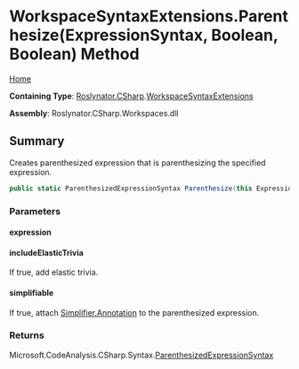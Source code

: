 # WorkspaceSyntaxExtensions\.Parenthesize\(ExpressionSyntax, Boolean, Boolean\) Method

[Home](../../../../README.md)

**Containing Type**: [Roslynator.CSharp](../../README.md)\.[WorkspaceSyntaxExtensions](../README.md)

**Assembly**: Roslynator\.CSharp\.Workspaces\.dll

## Summary

Creates parenthesized expression that is parenthesizing the specified expression\.

```csharp
public static ParenthesizedExpressionSyntax Parenthesize(this ExpressionSyntax expression, bool includeElasticTrivia = true, bool simplifiable = true)
```

### Parameters

#### expression

#### includeElasticTrivia

If true, add elastic trivia\.

#### simplifiable

If true, attach [Simplifier.Annotation](https://docs.microsoft.com/en-us/dotnet/api/microsoft.codeanalysis.simplification.simplifier.annotation) to the parenthesized expression\.

### Returns

Microsoft\.CodeAnalysis\.CSharp\.Syntax\.[ParenthesizedExpressionSyntax](https://docs.microsoft.com/en-us/dotnet/api/microsoft.codeanalysis.csharp.syntax.parenthesizedexpressionsyntax)

